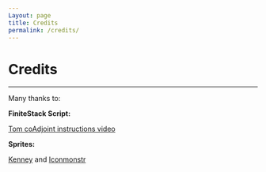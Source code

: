 ```yaml
---
Layout: page
title: Credits
permalink: /credits/
---
```


# Credits

***

Many thanks to:

**FiniteStack Script:**

[Tom coAdjoint instructions video](https://www.youtube.com/watch?v=5tgTa5gJ8hU)

**Sprites:**

[Kenney](https://www.kenney.nl/) and [Iconmonstr](https://iconmonstr.com/)

